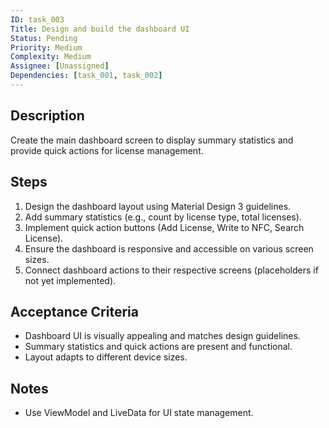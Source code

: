 ```yaml
---
ID: task_003
Title: Design and build the dashboard UI
Status: Pending
Priority: Medium
Complexity: Medium
Assignee: [Unassigned]
Dependencies: [task_001, task_002]
---
```


## Description
Create the main dashboard screen to display summary statistics and provide quick actions for license management.

## Steps
1. Design the dashboard layout using Material Design 3 guidelines.
2. Add summary statistics (e.g., count by license type, total licenses).
3. Implement quick action buttons (Add License, Write to NFC, Search License).
4. Ensure the dashboard is responsive and accessible on various screen sizes.
5. Connect dashboard actions to their respective screens (placeholders if not yet implemented).

## Acceptance Criteria
- Dashboard UI is visually appealing and matches design guidelines.
- Summary statistics and quick actions are present and functional.
- Layout adapts to different device sizes.

## Notes
- Use ViewModel and LiveData for UI state management. 